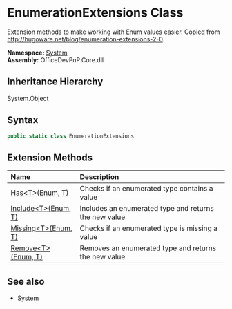 # EnumerationExtensions Class
 Extension methods to make working with Enum values easier. Copied from http://hugoware.net/blog/enumeration-extensions-2-0.   

**Namespace:** [System](System.md)  
**Assembly:** OfficeDevPnP.Core.dll  
## Inheritance Hierarchy
System.Object  
## Syntax
```C#
public static class EnumerationExtensions
```
## Extension Methods
|**Name**|**Description**|
|:-----|:-----|
| [Has&lt;T&gt;(Enum, T)](System.EnumerationExtensions.b862e00e.md) | Checks if an enumerated type contains a value
| [Include&lt;T&gt;(Enum, T)](System.EnumerationExtensions.490bc795.md) | Includes an enumerated type and returns the new value
| [Missing&lt;T&gt;(Enum, T)](System.EnumerationExtensions.e13d1ee6.md) | Checks if an enumerated type is missing a value
| [Remove&lt;T&gt;(Enum, T)](System.EnumerationExtensions.1e2acb5d.md) | Removes an enumerated type and returns the new value
## See also
- [System](System.md)

